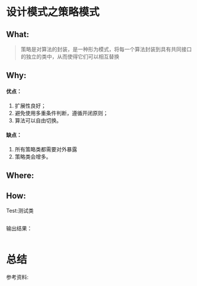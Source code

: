 # 设计模式之策略模式
## What:

>策略是对算法的封装，是一种形为模式，将每一个算法封装到具有共同接口的独立的类中，从而使得它们可以相互替换


## Why:
#### 优点：
1. 扩展性良好；
2. 避免使用多重条件判断，遵循开闭原则；
3. 算法可以自由切换。

#### 缺点：
1. 所有策略类都需要对外暴露
2. 策略类会增多。


## Where:


## How:





Test:测试类
```java

```
输出结果：
```java

```



# 总结

参考资料:
